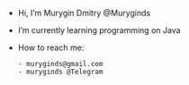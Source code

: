 - Hi, I’m Murygin Dmitry @Muryginds
- I’m currently learning programming on Java
- How to reach me:

      - muryginds@gmail.com
      - muryginds @Telegram

<!---
Muryginds/Muryginds is a ✨ special ✨ repository because its `README.md` (this file) appears on your GitHub profile.
You can click the Preview link to take a look at your changes.
--->
